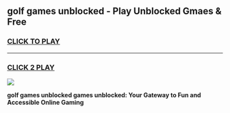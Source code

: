 
## golf games unblocked - Play Unblocked Gmaes & Free
<h3>
<a href="https://premium.freeplayer.one?title=golf_games_unblocked&ref=20F">CLICK TO PLAY</a></h3>
<hr>

<h3>
<a href="https://premium.freeplayer.one?title=golf_games_unblocked&ref=20F">CLICK 2 PLAY</a>
  
</h3>

<a href="https://premium.freeplayer.one?title=golf_games_unblocked&ref=20F/"><img src="https://clearcache.store/games.png"></a>


**golf games unblocked games unblocked: Your Gateway to Fun and Accessible Online Gaming**
